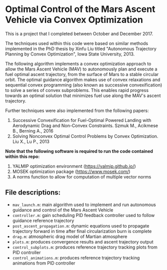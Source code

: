 # Optimal Control of the Mars Ascent Vehicle via Convex Optimization

This is a project that I completed between October and December 2017.

The techniques used within this code were based on similar methods implemented in the PhD thesis by Xinfu Liu titled "Autonomous Trajectory Planning by Convex Optimization", Iowa State University, 2013.

The following algorithm implements a convex optimization approach to allow the Mars Ascent Vehicle (MAV) to autonomously plan and execute a fuel optimal ascent trajectory, from the surface of Mars to a stable circular orbit. The optimal guidance algorithm makes use of convex relaxations and sequential convex programming (also known as successive convexification) to solve a series of convex subproblems. This enables rapid progress towards an optimal solution that minimizes fuel use along the MAV's ascent trajectory.

Further techniques were also implemented from the following papers:
1) Successive Convexification for Fuel-Optimal Powered Landing with Aerodynamic Drag and Non-Convex Constraints. Szmuk M., Acikmese B., Berning A., 2016
2) Solving Nonconvex Optimal Control Problems by Convex Optimization. Liu X., Lu P., 2013



**Note that the following software is required to run the code contained within this repo:**
1) YALMIP optimization environment (https://yalmip.github.io/)
2) MOSEK optimization package (https://www.mosek.com/)
3) A norms function to allow for computation of multiple vector norms

## File descriptions:
* `mav_launch.m`: main algorithm used to implement and run autonomous guidance and control of the Mars Ascent Vehicle
* `controller.m`: gain scheduling PID feedback controller used to follow guidance reference trajectory
* `post_ascent_propagation.m`: dynamic equations used to propagate trajectory forward in time after final circularization burn is complete
* `drag.m`: atmospheric drag model of Martian atmosphere
* `plots.m`: produces convergence results and ascent trajectory output
* `control_subplots.m`: produces reference trajectory tracking plots from PID controller
* `control_animations.m`: produces reference trajectory tracking animations from PID controller
